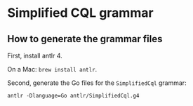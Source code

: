 # Simplified CQL grammar

## How to generate the grammar files

First, install antlr 4.

On a Mac: `brew install antlr`.

Second, generate the Go files for the `SimplifiedCql` grammar:

    antlr -Dlanguage=Go antlr/SimplifiedCql.g4